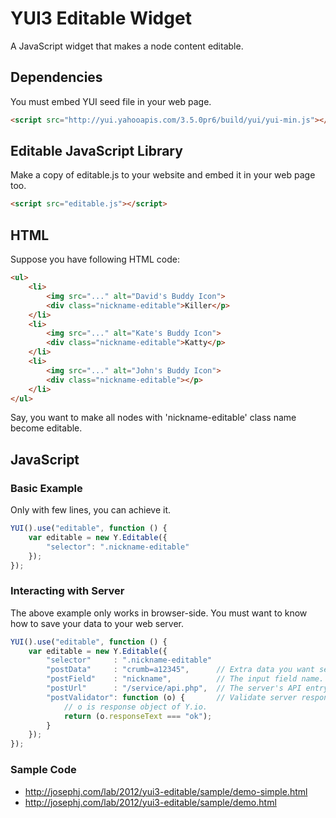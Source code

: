 # YUI3 Editable Widget

A JavaScript widget that makes a node content editable.

## Dependencies

You must embed YUI seed file in your web page.

```html
<script src="http://yui.yahooapis.com/3.5.0pr6/build/yui/yui-min.js"></script>
```

## Editable JavaScript Library

Make a copy of editable.js to your website and embed it in your web page too.

```html
<script src="editable.js"></script>
```

## HTML

Suppose you have following HTML code:

```html
<ul>
    <li>
        <img src="..." alt="David's Buddy Icon">
        <div class="nickname-editable">Killer</p>
    </li>
    <li>
        <img src="..." alt="Kate's Buddy Icon">
        <div class="nickname-editable">Katty</p>
    </li>
    <li>
        <img src="..." alt="John's Buddy Icon">
        <div class="nickname-editable"></p>
    </li>
</ul>
```

Say, you want to make all nodes with 'nickname-editable' class name become editable.

## JavaScript

### Basic Example

Only with few lines, you can achieve it.

```javascript
YUI().use("editable", function () {
    var editable = new Y.Editable({
        "selector": ".nickname-editable"
    });
});
```

### Interacting with Server

The above example only works in browser-side.
You must want to know how to save your data to your web server.

```javascript
YUI().use("editable", function () {
    var editable = new Y.Editable({
        "selector"     : ".nickname-editable"
        "postData"     : "crumb=a12345",      // Extra data you want send to server.
        "postField"    : "nickname",          // The input field name.
        "postUrl"      : "/service/api.php",  // The server's API entrypoint.
        "postValidator": function (o) {       // Validate server response before updating UI.
            // o is response object of Y.io.
            return (o.responseText === "ok");
        }
    });
});
```

### Sample Code

* http://josephj.com/lab/2012/yui3-editable/sample/demo-simple.html
* http://josephj.com/lab/2012/yui3-editable/sample/demo.html
